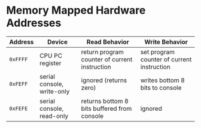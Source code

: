 # Memory Mapped Hardware Addresses

Address | Device | Read Behavior | Write Behavior
-----|-----|-----|-----
`0xFFFF` | CPU PC register | return program counter of current instruction | set program counter of current instruction 
`0xFEFF` | serial console, write-only | ignored (returns zero) | writes bottom 8 bits to console
`0xFEFE` | serial console, read-only | returns bottom 8 bits buffered from console | ignored


